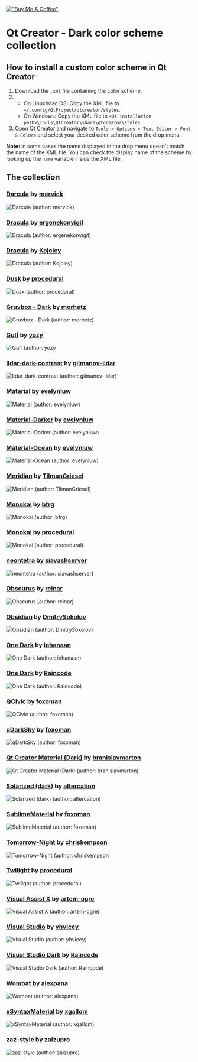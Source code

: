 [!["Buy Me A Coffee"](https://www.buymeacoffee.com/assets/img/custom_images/orange_img.png)](https://www.buymeacoffee.com/ihonen)

# Qt Creator - Dark color scheme collection

## How to install a custom color scheme in Qt Creator

1. Download the `.xml` file containing the color scheme.
2. 
    - On Linux/Mac OS: Copy the XML file to `~/.config/QtProject/qtcreator/styles`.
    - On Windows: Copy the XML file to `<Qt installation path>\Tools\QtCreator\share\qtcreator\styles`.
3. Open Qt Creator and navigate to `Tools > Options > Text Editor > Font & Colors` and select your desired color scheme from the drop menu.

**Note:** in some cases the name displayed in the drop menu doesn't match the name of the XML file. You can check the display name of the scheme by looking up the `name` variable inside the XML file.

## The collection

### [Darcula](https://github.com/mervick/Qt-Creator-Darcula) by [mervick]
![](img/darcula-by-mervick.png "Darcula (author: mervick)")

### [Dracula](https://github.com/dracula/qtcreator) by [ergenekonyigit]
![](img/dracula-by-ergenekonyigit.png "Dracula (author: ergenekonyigit)")

### [Dracula](https://github.com/Kojoley/qss-dracula) by [Kojoley]
![](img/dracula-by-kojoley.png "Dracula (author: Kojoley)")

### [Dusk](https://github.com/procedural/qtcreator_themes) by [procedural]
![](img/dusk-by-procedural.png "Dusk (author: procedural)")

### [Gruvbox - Dark](https://github.com/morhetz/gruvbox-contrib/tree/master/qtcreator) by [morhetz]
![](img/gruvbox-dark-by-morhetz.png "Gruvbox - Dark (author: morhetz)")

### [Gulf](https://yozy.net/2011/05/a-nice-dark-color-theme-for-qtcreator) by [yozy]
![](img/gulf-by-yozy.png "Gulf (author: yozy")

### [Ildar-dark-contrast](https://github.com/gilmanov-ildar/qtcreator-themes) by [gilmanov-ildar]
![](img/ildar-dark-contrast-by-gilmanov-ildar.png "Ildar-dark-contrast (author: gilmanov-ildar)")

### [Material](https://github.com/evelynluw/qt-creator-material-themes) by [evelynluw]
![](img/material-by-evelynluw.png "Material (author: evelynluw)")

### [Material-Darker](https://github.com/evelynluw/qt-creator-material-themes) by [evelynluw]
![](img/material-darker-by-evelynluw.png "Material-Darker (author: evelynluw)")

### [Material-Ocean](https://github.com/evelynluw/qt-creator-material-themes) by [evelynluw]
![](img/material-ocean-by-evelynluw.png "Material-Ocean (author: evelynluw)")

### [Meridian](https://github.com/TilmanGriesel/qt-creator-meridian) by [TilmanGriesel]
![](img/meridian-by-tilmangriesel.png "Meridian (author: TilmanGriesel)")

### [Monokai](https://github.com/bfrg/qtcreator-monokai) by [bfrg]
![](img/monokai-by-bfrg.png "Monokai (author: bfrg)")

### [Monokai](https://github.com/procedural/qtcreator_themes) by [procedural]
![](img/monokai-by-procedural.png "Monokai (author: procedural)")

### [neontetra](https://github.com/siavashserver/neontetra-theme) by [siavashserver]
![](img/neontetra-by-siavashserver.png "neontetra (author: siavashserver)")

### [Obscurus](https://github.com/reinar/qt-creator-obscurus) by [reinar]
![](img/obscurus-by-reinar.png "Obscurus (author: reinar)")

### [Obsidian](https://github.com/DmitrySokolov/qtcreator-obsidian-theme) by [DmitrySokolov]
![](img/obsidian-by-dmitrysokolov.png "Obsidian (author: DmitrySokolov)")

### [One Dark](https://gitlab.com/iohanaan/qtcreator-onedark) by [iohanaan]
![](img/one-dark-by-iohanaan.png "One Dark (author: iohanaan)")

### [One Dark](https://github.com/Raincode/QtCreator-Color-Schemes) by [Raincode]
![](img/one-dark-by-raincode.png "One Dark (author: Raincode)")

### [QCivic](https://github.com/foxoman/qcivic) by [foxoman]
![](img/qcivic-by-foxoman.png "QCivic (author: foxoman)")

### [qDarkSky](https://github.com/foxoman/qDarkSky) by [foxoman]
![](img/qdarksky-by-foxoman.png "qDarkSky (author: foxoman)")

### [Qt Creator Material (Dark)](https://github.com/branislavmarton/Qt-Creator-Material-Theme-Dark) by [branislavmarton]
![](img/qt-creator-material-dark-by-branislavmarton.png "Qt Creator Material (Dark) (author: branislavmarton)")

### [Solarized (dark)](https://github.com/altercation/solarized) by [altercation]
![](img/solarized-dark-by-altercation.png "Solarized (dark) (author: altercation)")

### [SublimeMaterial](https://github.com/foxoman/sublimematerial) by [foxoman]
![](img/sublimematerial-by-foxoman.png "SublimeMaterial (author: foxoman)")

### [Tomorrow-Night](https://github.com/chriskempson/tomorrow-theme) by [chriskempson]
![](img/tomorrow-night-by-chriskempson.png "Tomorrow-Night (author: chriskempson")

### [Twilight](https://github.com/procedural/qtcreator_themes) by [procedural]
![](img/twilight-by-procedural.png "Twilight (author: procedural)")

### [Visual Assist X](https://github.com/artem-ogre/visual-assist-theme-qtcreator) by [artem-ogre]
![](img/visual-assist-x-by-artem-ogre.png "Visual Assist X (author: artem-ogre)")

### [Visual Studio](https://github.com/yhvicey/Visual-Studio-2015-Dark-Theme-for-Qt-Creator) by [yhvicey]
![](img/visual-studio-by-yhvicey.png "Visual Studio (author: yhvicey)")

### [Visual Studio Dark](https://github.com/Raincode/QtCreator-Color-Schemes) by [Raincode]
![](img/visual-studio-dark-by-raincode.png "Visual Studio Dark (author: Raincode)") 

### [Wombat](https://github.com/alexpana/qt-creator-wombat-theme) by [alexpana]
![](img/wombat-by-alexpana.png "Wombat (author: alexpana)")

### [xSyntaxMaterial](https://github.com/xgallom/qt-creator-XSyntaxMaterial) by [xgallom]
![](img/xsyntaxmaterial-by-xgallom.png "xSyntaxMaterial (author: xgallom)")

### [zaz-style](https://github.com/zaizupro/qt-creator-zaz-style-theme) by [zaizupro]
![](img/zaz-style-by-zaizupro.png "zaz-style (author: zaizupro)")

<!--- Author URLs -->
[alexpana]: https://github.com/alexpana
[altercation]: https://github.com/altercation
[artem-ogre]: https://github.com/artem-ogre
[bfrg]: https://github.com/bfrg
[branislavmarton]: https://github.com/branislavmarton
[chriskempson]: https://github.com/chriskempson
[DmitrySokolov]: https://github.com/DmitrySokolov
[ergenekonyigit]: https://github.com/ergenekonyigit
[evelynluw]: https://github.com/evelynluw
[foxoman]: https://github.com/foxoman
[gilmanov-ildar]: https://github.com/gilmanov-ildar
[iohanaan]: https://gitlab.com/iohanaan
[Kojoley]: https://github.com/Kojoley
[mervick]: https://github.com/mervick
[morhetz]: https://github.com/morhetz
[procedural]: https://github.com/procedural
[Raincode]: https://github.com/Raincode
[reinar]: https://github.com/reinar
[siavashserver]: https://github.com/siavashserver
[TilmanGriesel]: https://github.com/TilmanGriesel
[xgallom]: https://github.com/xgallom
[yhvicey]: https://github.com/yhvicey
[yozy]: https://yozy.net/2011/05/a-nice-dark-color-theme-for-qtcreator
[zaizupro]: https://github.com/zaizupro
